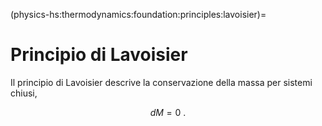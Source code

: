 (physics-hs:thermodynamics:foundation:principles:lavoisier)=
# Principio di Lavoisier
Il principio di Lavoisier descrive la conservazione della massa per sistemi chiusi,

$$d M = 0 \ .$$

